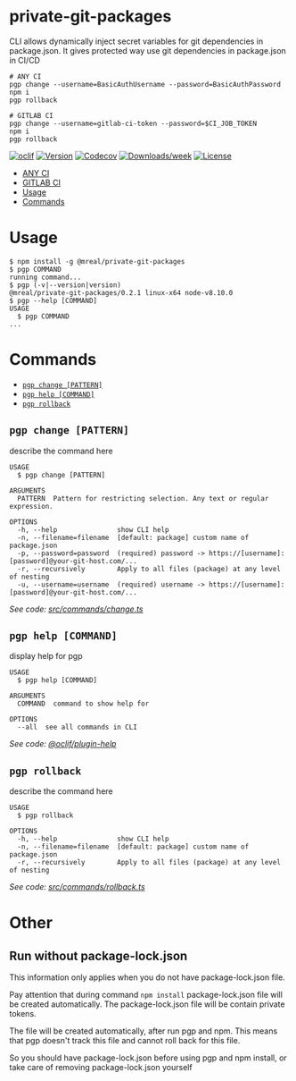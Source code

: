 private-git-packages
====================

CLI allows dynamically inject secret variables for git dependencies in package.json. It gives protected way use git dependencies in package.json in CI/CD


```
# ANY CI
pgp change --username=BasicAuthUsername --password=BasicAuthPassword
npm i
pgp rollback

```

```
# GITLAB CI
pgp change --username=gitlab-ci-token --password=$CI_JOB_TOKEN
npm i
pgp rollback

```

[![oclif](https://img.shields.io/badge/cli-oclif-brightgreen.svg)](https://oclif.io)
[![Version](https://img.shields.io/npm/v/@mreal/private-git-packages.svg)](https://npmjs.org/package/@mreal/private-git-packages)
[![Codecov](https://codecov.io/gh/vMReal/private-git-packages/branch/master/graph/badge.svg)](https://codecov.io/gh/vMReal/private-git-packages)
[![Downloads/week](https://img.shields.io/npm/dw/@mreal/private-git-packages.svg)](https://npmjs.org/package/private-git-packages)
[![License](https://img.shields.io/npm/l/@mreal/private-git-packages.svg)](https://github.com/vMReal/private-git-packages/blob/master/package.json)

<!-- toc -->
* [ANY CI](#any-ci)
* [GITLAB CI](#gitlab-ci)
* [Usage](#usage)
* [Commands](#commands)
<!-- tocstop -->

# Usage
<!-- usage -->
```sh-session
$ npm install -g @mreal/private-git-packages
$ pgp COMMAND
running command...
$ pgp (-v|--version|version)
@mreal/private-git-packages/0.2.1 linux-x64 node-v8.10.0
$ pgp --help [COMMAND]
USAGE
  $ pgp COMMAND
...
```
<!-- usagestop -->
# Commands
<!-- commands -->
* [`pgp change [PATTERN]`](#pgp-change-pattern)
* [`pgp help [COMMAND]`](#pgp-help-command)
* [`pgp rollback`](#pgp-rollback)

## `pgp change [PATTERN]`

describe the command here

```
USAGE
  $ pgp change [PATTERN]

ARGUMENTS
  PATTERN  Pattern for restricting selection. Any text or regular expression.

OPTIONS
  -h, --help               show CLI help
  -n, --filename=filename  [default: package] custom name of package.json
  -p, --password=password  (required) password -> https://[username]:[password]@your-git-host.com/...
  -r, --recursively        Apply to all files (package) at any level of nesting
  -u, --username=username  (required) username -> https://[username]:[password]@your-git-host.com/...
```

_See code: [src/commands/change.ts](https://github.com/vMReal/private-git-packages/blob/v0.2.1/src/commands/change.ts)_

## `pgp help [COMMAND]`

display help for pgp

```
USAGE
  $ pgp help [COMMAND]

ARGUMENTS
  COMMAND  command to show help for

OPTIONS
  --all  see all commands in CLI
```

_See code: [@oclif/plugin-help](https://github.com/oclif/plugin-help/blob/v2.2.3/src/commands/help.ts)_

## `pgp rollback`

describe the command here

```
USAGE
  $ pgp rollback

OPTIONS
  -h, --help               show CLI help
  -n, --filename=filename  [default: package] custom name of package.json
  -r, --recursively        Apply to all files (package) at any level of nesting
```

_See code: [src/commands/rollback.ts](https://github.com/vMReal/private-git-packages/blob/v0.2.1/src/commands/rollback.ts)_
<!-- commandsstop -->

# Other

## Run without package-lock.json

This information only applies when you do not have package-lock.json file.

Pay attention that during command `npm install` package-lock.json file will be created automatically.
The package-lock.json file will be contain private tokens.

The file will be created automatically, after run pgp and npm. This means that pgp doesn't track this file and cannot roll back for this file.

So you should have package-lock.json before using pgp and npm install, or take care of removing package-lock.json yourself
